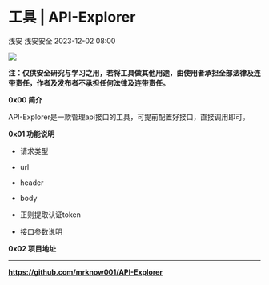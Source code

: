 #  工具 | API-Explorer   
浅安  浅安安全   2023-12-02 08:00  
  
![](https://mmbiz.qpic.cn/sz_mmbiz_png/7stTqD182SUKbciaZu6IE6qjtmf2utfnTU6S0ppnicMUMqoKnskMVM3f8cjzPCa8TjicvwvptsQsXaDXOapyt9kZg/640?wx_fmt=png&from=appmsg "")  
  
**注：仅供安全研究与学习之用，若将工具做其他用途，由使用者承担全部法律及连带责任，作者及发布者不承担任何法律及连带责任。**  
  
**0x00 简介**  
  
API-Explorer是一款管理api接口的工具，可提前配置好接口，直接调用即可。  
  
**0x01 功能说明**  
- 请求类型  
  
- url  
  
- header  
  
- body  
  
- 正则提取认证token  
  
- 接口参数说明  
  
**0x02 项目地址**  
****  
  
**https://github.com/mrknow001/API-Explorer**  
  
  
  

